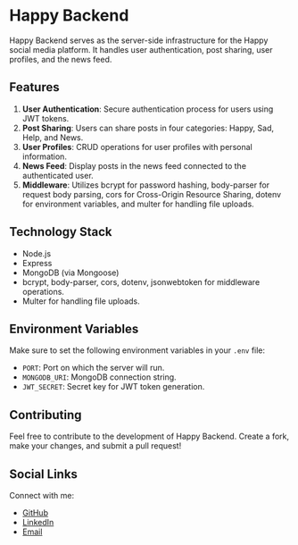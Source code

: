# Happy Backend

Happy Backend serves as the server-side infrastructure for the Happy social media platform. It handles user authentication, post sharing, user profiles, and the news feed.

## Features

1. **User Authentication**: Secure authentication process for users using JWT tokens.
2. **Post Sharing**: Users can share posts in four categories: Happy, Sad, Help, and News.
3. **User Profiles**: CRUD operations for user profiles with personal information.
4. **News Feed**: Display posts in the news feed connected to the authenticated user.
5. **Middleware**: Utilizes bcrypt for password hashing, body-parser for request body parsing, cors for Cross-Origin Resource Sharing, dotenv for environment variables, and multer for handling file uploads.

## Technology Stack

- Node.js
- Express
- MongoDB (via Mongoose)
- bcrypt, body-parser, cors, dotenv, jsonwebtoken for middleware operations.
- Multer for handling file uploads.

## Environment Variables

Make sure to set the following environment variables in your `.env` file:

- `PORT`: Port on which the server will run.
- `MONGODB_URI`: MongoDB connection string.
- `JWT_SECRET`: Secret key for JWT token generation.

## Contributing

Feel free to contribute to the development of Happy Backend. Create a fork, make your changes, and submit a pull request!

## Social Links

Connect with me:

- [GitHub](https://github.com/zamanmonirbu)
- [LinkedIn](www.linkedin.com/in/mdmoniruzzamanbu)
- [Email](mailto:monir.cse6.bu@gmail.com)
